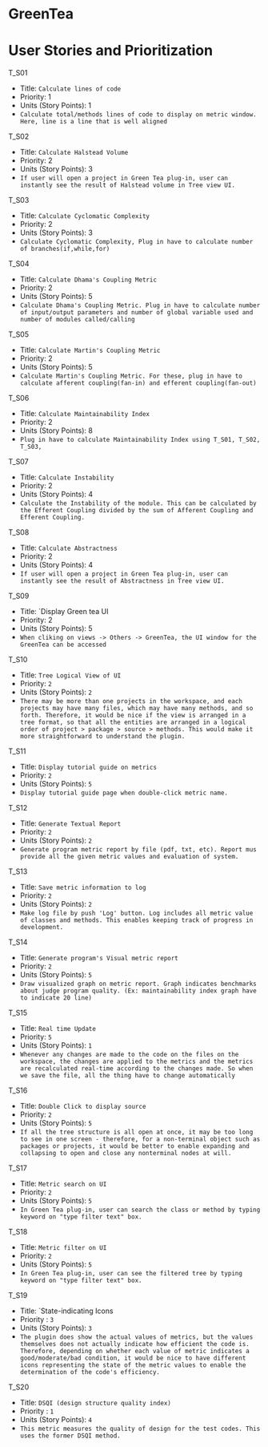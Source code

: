 # GreenTea

# User Stories and Prioritization

T_S01

* Title: `Calculate lines of code`
* Priority: 1
* Units (Story Points): 1
* `Calculate total/methods lines of code to display on metric window. Here, line is a line that is well aligned`

T_S02

* Title: `Calculate Halstead Volume`
* Priority: 2
* Units (Story Points): 3
* `If user will open a project in Green Tea plug-in, user can instantly see the result of Halstead volume in Tree view UI.`

T_S03

* Title: `Calculate Cyclomatic Complexity`
* Priority: 2
* Units (Story Points): 3
* `Calculate Cyclomatic Complexity, Plug in have to calculate number of branches(if,while,for)`

T_S04

* Title: `Calculate Dhama's Coupling Metric`
* Priority: 2
* Units (Story Points): 5
* `Calculate Dhama's Coupling Metric. Plug in have to calculate number of input/output parameters and number of global variable used and number of modules called/calling`

T_S05

* Title: `Calculate Martin's Coupling Metric`
* Priority: 2
* Units (Story Points): 5
* `Calculate Martin's Coupling Metric. For these, plug in have to calculate afferent coupling(fan-in) and efferent coupling(fan-out)`

T_S06

* Title: `Calculate Maintainability Index`
* Priority: 2
* Units (Story Points): 8
* `Plug in have to calculate Maintainability Index using T_S01, T_S02, T_S03,`

T_S07

* Title: `Calculate Instability`
* Priority: 2
* Units (Story Points): 4
* `Calculate the Instability of the module. This can be calculated by the Efferent Coupling divided by the sum of Afferent Coupling and Efferent Coupling.`

T_S08

* Title: `Calculate Abstractness`
* Priority: 2
* Units (Story Points): 4
* `If user will open a project in Green Tea plug-in, user can instantly see the result of Abstractness in Tree view UI.`

T_S09

* Title: `Display Green tea UI
* Priority: 2
* Units (Story Points): 5
* `When cliking on views -> Others -> GreenTea, the UI window for the GreenTea can be accessed`

T_S10

* Title: `Tree Logical View of UI`
* Priority: `2`
* Units (Story Points): `2`
* `There may be more than one projects in the workspace, and each projects may have many files, which may have many methods, and so forth. Therefore, it would be nice if the view is arranged in a tree format, so that all the entities are arranged in a logical order of project > package > source > methods. This would make it more straightforward to understand the plugin.`

T_S11

* Title: `Display tutorial guide on metrics`
* Priority: `2`
* Units (Story Points): `5`
* `Display tutorial guide page when double-click metric name.`

T_S12

* Title: `Generate Textual Report`
* Priority: `2`
* Units (Story Points): `2`
* `Generate program metric report by file (pdf, txt, etc). Report mus provide all the given metric values and evaluation of system.`

T_S13

* Title: `Save metric information to log`
* Priority: `2`
* Units (Story Points): `2`
* `Make log file by push 'Log' button. Log includes all metric value of classes and methods. This enables keeping track of progress in development.`

T_S14

* Title: `Generate program's Visual metric report`
* Priority: `2`
* Units (Story Points): `5`
* `Draw visualized graph on metric report. Graph indicates benchmarks about judge program quality. (Ex: maintainability index graph have to indicate 20 line)`

T_S15

* Title: `Real time Update`
* Priority: `5`
* Units (Story Points): `1`
* `Whenever any changes are made to the code on the files on the workspace, the changes are applied to the metrics and the metrics are recalculated real-time according to the changes made. So when we save the file, all the thing have to change automatically`

T_S16

* Title: `Double Click to display source`
* Priority: `2`
* Units (Story Points): `5`
* `If all the tree structure is all open at once, it may be too long to see in one screen - therefore, for a non-terminal object such as packages or projects, it would be better to enable expanding and collapsing to open and close any nonterminal nodes at will.`

T_S17

* Title: `Metric search on UI`
* Priority: `2`
* Units (Story Points): `5`
* `In Green Tea plug-in, user can search the class or method by typing keyword on "type filter text" box.`

T_S18

* Title: `Metric filter on UI`
* Priority: `2`
* Units (Story Points): `5`
* `In Green Tea plug-in, user can see the filtered tree by typing keyword on "type filter text" box.`

T_S19

* Title: `State-indicating Icons
* Priority : `3`
* Units (Story Points): `3`
* `The plugin does show the actual values of metrics, but the values themselves does not actually indicate how efficient the code is. Therefore, depending on whether each value of metric indicates a good/moderate/bad condition, it would be nice to have different icons representing the state of the metric values to enable the determination of the code's efficiency.`

T_S20

* Title: `DSQI (design structure quality index)`
* Priority : `1`
* Units (Story Points): `4`
* `This metric measures the quality of design for the test codes. This uses the former DSQI method.`
